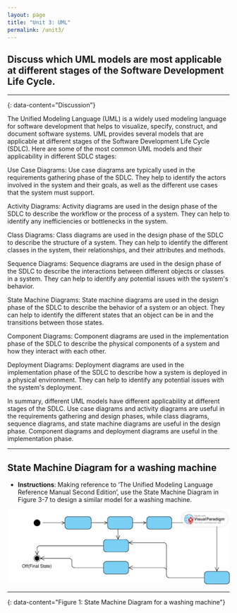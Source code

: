 ```yaml
---
layout: page
title: "Unit 3: UML"
permalink: /unit3/
---
```


## Discuss which UML models are most applicable at different stages of the Software Development Life Cycle.

---
{: data-content="Discussion"}

The Unified Modeling Language (UML) is a widely used modeling language for software development that helps to visualize, specify, construct, and document software systems. UML provides several models that are applicable at different stages of the Software Development Life Cycle (SDLC). Here are some of the most common UML models and their applicability in different SDLC stages:

Use Case Diagrams: Use case diagrams are typically used in the requirements gathering phase of the SDLC. They help to identify the actors involved in the system and their goals, as well as the different use cases that the system must support.

Activity Diagrams: Activity diagrams are used in the design phase of the SDLC to describe the workflow or the process of a system. They can help to identify any inefficiencies or bottlenecks in the system.

Class Diagrams: Class diagrams are used in the design phase of the SDLC to describe the structure of a system. They can help to identify the different classes in the system, their relationships, and their attributes and methods.

Sequence Diagrams: Sequence diagrams are used in the design phase of the SDLC to describe the interactions between different objects or classes in a system. They can help to identify any potential issues with the system's behavior.

State Machine Diagrams: State machine diagrams are used in the design phase of the SDLC to describe the behavior of a system or an object. They can help to identify the different states that an object can be in and the transitions between those states.

Component Diagrams: Component diagrams are used in the implementation phase of the SDLC to describe the physical components of a system and how they interact with each other.

Deployment Diagrams: Deployment diagrams are used in the implementation phase of the SDLC to describe how a system is deployed in a physical environment. They can help to identify any potential issues with the system's deployment.

In summary, different UML models have different applicability at different stages of the SDLC. Use case diagrams and activity diagrams are useful in the requirements gathering and design phases, while class diagrams, sequence diagrams, and state machine diagrams are useful in the design phase. Component diagrams and deployment diagrams are useful in the implementation phase.

---
## State Machine Diagram for a washing machine
- <b>Instructions</b>: Making reference to ‘The Unified Modeling Language Reference Manual Second Edition’, use the State Machine Diagram in Figure 3-7 to design a similar model for a washing machine.

![state machine](/assets/images/washing_state_machine.svg)

---
{: data-content="Figure 1: State Machine Diagram for a washing machine"}